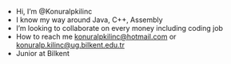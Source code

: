 - Hi, I’m @Konuralpkilinc
- I know my way around Java, C++, Assembly
- I’m looking to collaborate on every money including coding job
- How to reach me konuralpkilinc@hotmail.com or konuralp.kilinc@ug.bilkent.edu.tr
- Junior at Bilkent 
<!---
Konuralpkilinc/Konuralpkilinc is a ✨ special ✨ repository because its `README.md` (this file) appears on your GitHub profile.
You can click the Preview link to take a look at your changes.
--->
